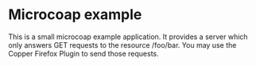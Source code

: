 Microcoap example
============

This is a small microcoap example application. It provides a server which only 
answers GET requests to the resource /foo/bar. 
You may use the Copper Firefox Plugin to send those requests.